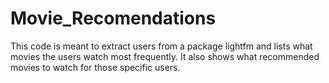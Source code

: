 # Movie_Recomendations
This code is meant to extract users from a package lightfm and lists what movies the users watch most frequently. It also shows what recommended movies to watch for those specific users.
